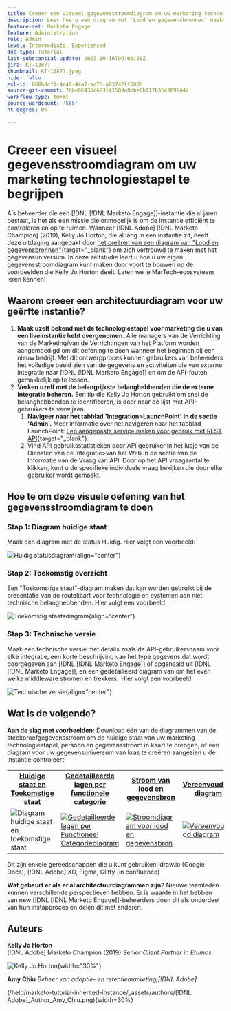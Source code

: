 ```yaml
---
title: Creeer een visueel gegevensstroomdiagram om uw marketing technologiestapel te begrijpen
description: Leer hoe u een diagram met 'Lood en gegevensbronnen' maakt om het gegevensuniversum te begrijpen, om de instantie efficiënt te controleren en op te lossen.
feature-set: Marketo Engage
feature: Administration
role: Admin
level: Intermediate, Experienced
doc-type: Tutorial
last-substantial-update: 2023-10-16T00:00:00Z
jira: KT-13877
thumbnail: KT-13877.jpeg
hide: false
exl-id: 088bdcf1-4e49-44a7-ac78-a03742ff680b
source-git-commit: 7bbe86435c683f41509a8cbe6b117b354309644a
workflow-type: tm+mt
source-wordcount: '585'
ht-degree: 0%

---
```


# Creeer een visueel gegevensstroomdiagram om uw marketing technologiestapel te begrijpen

Als beheerder die een [!DNL [!DNL Marketo Engage]]-instantie die al jaren bestaat, is het als een missie die onmogelijk is om de instantie efficiënt te controleren en op te ruimen. Wanneer [!DNL Adobe] [!DNL Marketo Champion] (2019), Kelly Jo Horton, die al lang in een instantie zit, heeft deze uitdaging aangepakt door [het creëren van een diagram van &quot;Lood en gegevensbronnen&quot;](https://nation.marketo.com/t5/employee-blogs/understand-your-marketing-technology-and-data-create-this/ba-p/296774){target="_blank"} om zich vertrouwd te maken met het gegevensuniversum. In deze zelfstudie leert u hoe u uw eigen gegevensstroomdiagram kunt maken door voort te bouwen op de voorbeelden die Kelly Jo Horton deelt. Laten we je MarTech-ecosysteem leren kennen!

## Waarom creeer een architectuurdiagram voor uw geërfte instantie?

1. **Maak uzelf bekend met de technologiestapel voor marketing die u van een liveinstantie hebt overgenomen.** Alle managers van de Verrichting van de Marketing/van de Verrichtingen van het Platform worden aangemoedigd om dit oefening te doen wanneer het beginnen bij een nieuw bedrijf. Met dit ontwerpproces kunnen gebruikers van beheerders het volledige beeld zien van de gegevens en activiteiten die van externe integratie naar [!DNL [!DNL Marketo Engage]] en om de API-fouten gemakkelijk op te lossen.
2. **Verken uzelf met de belangrijkste belanghebbenden die de externe integratie beheren.** Een tip die Kelly Jo Horton gebruikt om snel de belanghebbenden te identificeren, is door naar de lijst met API-gebruikers te verwijzen.
   1. **Navigeer naar het tabblad &#39;Integration>LaunchPoint&#39; in de sectie &#39;Admin&#39;.** Meer informatie over het navigeren naar het tabblad LaunchPoint: [Een aangepaste service maken voor gebruik met REST API](https://experienceleague.adobe.com/docs/marketo/using/product-docs/administration/additional-integrations/create-a-custom-service-for-use-with-rest-api.html){target="_blank"}.
   2. Vind API gebruiksstatistieken door API gebruiker in het lusje van de Diensten van de Integratie>van het Web in de sectie van de Informatie van de Vraag van API. Door op het API vraagaantal te klikken, kunt u de specifieke individuele vraag bekijken die door elke gebruiker wordt gemaakt.

## Hoe te om deze visuele oefening van het gegevensstroomdiagram te doen

### Stap 1: Diagram huidige staat

Maak een diagram met de status Huidig. Hier volgt een voorbeeld:

![Huidig statusdiagram](/help/marketo-tutorial-inherited-instance/_assets/data-flow-diagram/Current_State_Lead_Data_Sources_KellyJo_Horton.png){align="center"}


### Stap 2: Toekomstig overzicht

Een &quot;Toekomstige staat&quot;-diagram maken dat kan worden gebruikt bij de presentatie van de routekaart voor technologie en systemen aan niet-technische belanghebbenden. Hier volgt een voorbeeld:

![Toekomstig staatsdiagram](/help/marketo-tutorial-inherited-instance/_assets/data-flow-diagram/Future-State-Lead-Data-Sources-KellyJo-Horton.png){align="center"}

### Stap 3: Technische versie

Maak een technische versie met details zoals de API-gebruikersnaam voor elke integratie, een korte beschrijving van het type gegevens dat wordt doorgegeven aan [!DNL [!DNL Marketo Engage]] of opgehaald uit [!DNL [!DNL Marketo Engage]], en een gedetailleerd diagram van om het even welke middleware stromen en trekkers.  Hier volgt een voorbeeld:

![Technische versie](/help/marketo-tutorial-inherited-instance/_assets/data-flow-diagram/Lead-Data-Source-Diagram-KellyJo-Horton.png){align="center"}


## Wat is de volgende?

**Aan de slag met voorbeelden:**
Download één van de diagrammen van de steekproefgegevensstroom om de huidige staat van uw marketing technologiestapel, persoon en gegevensstroom in kaart te brengen, of een diagram voor uw gegevensuniversum van kras te creëren aangezien u de instantie controleert:


<table style="table-layout:fixed">
   <tr>  
      <td style="border: 0;">
      <div style="text-align: center;">
          <a href="./_assets/downloads/Current_Future_State_Lead_Data_Sources.zip">
            <strong>Huidige staat en Toekomstige staat</strong>
         </a>
      </div>
      </td>
      <td style="border: 0;">
      <div style="text-align: center;">
         <a href="./_assets/downloads/Detailed_Layers_by_Functional_Category_Stacked_Technologies.zip">
         <strong>Gedetailleerde lagen per functionele categorie </strong>   
         </a>
      </div>
      </td>
      <td style="border: 0;">
         <div style="text-align: center;">
         <a href="./_assets/downloads/Lead_Data_Source.zip">
           <strong>Stroom van lood en gegevensbron </strong>  
         </a>
         </div>
       </td> 
       <td style="border: 0;">
         <div style="text-align: center;">
         <a href="./_assets/downloads/Simple_World_Class_Stage_Stack.zip">
          <strong>Vereenvoudigd diagram</strong>  
         </a>
         </div>
        </td>  
   </tr>
   <tr>
    <td style="border: 0;">
         <div>
          <img alt="Diagram huidige staat en toekomstige staat" src="./_assets/Thumbnail_Current-Future State Lead_Data Sources_KellyJo_Horton.png"/>
         </a>
      </div>
      </td>
      <td style="border: 0;">
         <div>
         <a href="./_assets/downloads/Detailed_Layers_by_Functional_Category_Stacked_Technologies.zip">
         <img alt="Gedetailleerde lagen per Functioneel Categoriediagram" src="./_assets/Thumbnail_Detailed_Layers_by_Functional_Category_Stacked_Technologies_KellyJo_Horton.png" />
       </a>
         </div>
      </td>
       <td style="border: 0;">
         <div>
            <a href="./_assets/downloads/Lead_Data_Source.zip">
         <img alt="Stroomdiagram voor lood en gegevensbron" src="./_assets/Thumbnail_Lead-Data Source Diagram_KellyJo_Horton.png" />
         </a>
         </div>
      </td>
     <td style="border: 0;">
         <div>
            <a href="./_assets/downloads/Simple_World_Class_Stage_Stack.zip">
             <img alt="Vereenvoudigd diagram" src="./_assets/Thumbnail_Simple_World_Class_Stage_Stack.png" />
         </a>
         </div>
      </td>
</table>

Dit zijn enkele gereedschappen die u kunt gebruiken: draw.io (Google Docs), [!DNL Adobe] XD, Figma, Gliffy (in confluence)

**Wat gebeurt er als er al architectuurdiagrammen zijn?** Nieuwe teamleden kunnen verschillende perspectieven hebben. Er is waarde in het hebben van new [!DNL [!DNL Marketo Engage]]-beheerders doen dit als onderdeel van hun instapproces en delen dit met anderen.

## Auteurs

**Kelly Jo Horton**\
[!DNL Adobe] Marketo Champion (2019)
*Senior Client Partner in Etumos*

![Kelly Jo Horton](/help/marketo-tutorial-inherited-instance/_assets/authors/Customer_Author_Kelly_Jo_Horton.png){width="30%"}

**Amy Chiu**
*Beheer van adoptie- en retentiemarketing,[!DNL Adobe]*

(/help/marketo-tutorial-inherited-instance/_assets/authors/[!DNL Adobe]_Author_Amy_Chiu.png){width=30%}

